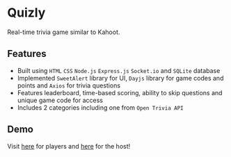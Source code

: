 # Quizly

Real-time trivia game similar to Kahoot. 

## Features

- Built using `HTML` `CSS` `Node.js` `Express.js` `Socket.io` and `SQLite` database
- Implemented `SweetAlert` library for UI, `Dayjs` library for game codes and points and `Axios` for trivia questions
- Features leaderboard, time-based scoring, ability to skip questions and unique game code for access
- Includes 2 categories including one from `Open Trivia API`

## Demo
Visit [here](https://quizstudygame.khloer.repl.co) for players and [here](https://quizstudygame.khloer.repl.co/host) for the host!

